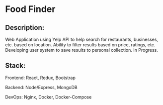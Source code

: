 # Food Finder 

## Description:
 Web Application using Yelp API to help search for restaurants, businesses, etc. based on location.
 Ability to filter results based on price, ratings, etc.
 Developing user system to save results to personal collection. 
 In Progress.

## Stack:

 Frontend: React, Redux, Bootstrap

 Backend: Node/Express, MongoDB

 DevOps: Nginx, Docker, Docker-Compose